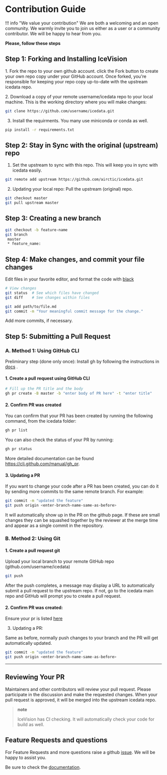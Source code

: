 # Contribution Guide

!!! info "We value your contribution" 
    We are both a welcoming and an open community. 
    We warmly invite you to join us either as a user or a community contributor.
    We will be happy to hear from you.


**Please, follow these steps**

## Step 1: Forking and Installing IceVision

​1. Fork the repo to your own github account. click the Fork button to
create your own repo copy under your GitHub account. Once forked, you're
responsible for keeping your repo copy up-to-date with the upstream
icedata repo.

​2. Download a copy of your remote username/icedata repo to your
local machine. This is the working directory where you will make
changes:

```bash
git clone https://github.com/username/icedata.git
```

3.  Install the requirments. You many use miniconda or conda as well.

```bash
pip install -r requirements.txt
```

## Step 2: Stay in Sync with the original (upstream) repo

1.  Set the upstream to sync with this repo. This will keep you in sync
    with icedata easily.

```bash
git remote add upstream https://github.com/airctic/icedata.git
```

2.  Updating your local repo: Pull the upstream (original) repo.

```bash
git checkout master
git pull upstream master
```

## Step 3: Creating a new branch

```bash
git checkout -b feature-name
git branch
 master 
 * feature_name: 
```

## Step 4: Make changes, and commit your file changes

Edit files in your favorite editor, and format the code with
[black](https://black.readthedocs.io/en/stable/)

```bash
# View changes
git status  # See which files have changed
git diff    # See changes within files

git add path/to/file.md
git commit -m "Your meaningful commit message for the change."
```

Add more commits, if necessary.

## Step 5: Submitting a Pull Request

### A. Method 1: Using GitHub CLI

Preliminary step (done only once): Install gh by following the
instructions in [docs](https://cli.github.com/manual/installation) .

#### 1. Create a pull request using GitHub CLI

```bash
# Fill up the PR title and the body 
gh pr create -B master -b "enter body of PR here" -t "enter title"
```

#### 2. Confirm PR was created

You can confirm that your PR has been created by running the following
command, from the icedata folder:

```bash
gh pr list 
```

You can also check the status of your PR by running:

```bash
gh pr status 
```

More detailed documentation can be found
<https://cli.github.com/manual/gh_pr>.

#### 3. Updating a PR

If you want to change your code after a PR has been created, you can do
it by sending more commits to the same remote branch. For example:

```bash
git commit -m "updated the feature"
git push origin <enter-branch-name-same-as-before>
```

It will automatically show up in the PR on the github page. If these are
small changes they can be squashed together by the reviewer at the merge
time and appear as a single commit in the repository.

### B. Method 2: Using Git

#### 1. Create a pull request git

Upload your local branch to your remote GitHub repo
(github.com/username/icedata)

```bash
git push
```

After the push completes, a message may display a URL to automatically
submit a pull request to the upstream repo. If not, go to the
icedata main repo and GitHub will prompt you to create a pull
request.

#### 2. Confirm PR was created:

Ensure your pr is listed
[here](https://github.com/airctic/icedata/pulls)

3.  Updating a PR:

Same as before, normally push changes to your branch and the PR will get
automatically updated.

```bash
git commit -m "updated the feature"
git push origin <enter-branch-name-same-as-before>
```

* * * * *

## Reviewing Your PR

Maintainers and other contributors will review your pull request. Please
participate in the discussion and make the requested changes. When your
pull request is approved, it will be merged into the upstream
icedata repo.

> **note**
>
> IceVision has CI checking. It will automatically check your code
> for build as well.


## Feature Requests and questions

For Feature Requests and more questions raise a github
[issue](https://github.com/airctic/icedata/issues/). We will be happy
to assist you.

Be sure to check the
[documentation](https://airctic.github.io/icedata/index.html).

